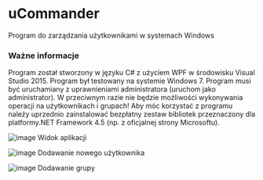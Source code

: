# uCommander
Program do zarządzania użytkownikami w systemach Windows

### Ważne informacje
Program został stworzony w języku C# z użyciem WPF w środowisku Visual Studio 2015.
Program był testowany na systemie Windows 7.
Program musi być uruchamiany z uprawnieniami administratora (uruchom jako administrator). W
przeciwnym razie nie będzie możliwości wykonywania operacji na użytkownikach i grupach!
Aby móc korzystać z programu należy uprzednio zainstalować bezpłatny zestaw bibliotek przeznaczony dla
platformy.NET Framework 4.5 (np. z oficjalnej strony Microsoftu).

![image](https://github.com/DK333D/uCommander/assets/64826011/24916eb7-40ce-4d7a-af87-fafb95681b59)
Widok aplikacji

![image](https://github.com/DK333D/uCommander/assets/64826011/e25d938b-f292-4ef0-ac36-d2b3c4543be1)
Dodawanie nowego użytkownika

![image](https://github.com/DK333D/uCommander/assets/64826011/92cf8160-4f1a-40a8-9c46-e788dc509768)
Dodawanie grupy
